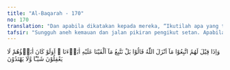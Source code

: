 ```yaml
---
title: "Al-Baqarah - 170"
no: 170
translation: "Dan apabila dikatakan kepada mereka, “Ikutilah apa yang telah diturunkan Allah.” Mereka menjawab, “(Tidak!) Kami mengikuti apa yang kami dapati pada nenek moyang kami (melakukannya).” Padahal, nenek moyang mereka itu tidak mengetahui apa pun, dan tidak mendapat petunjuk."
tafsir: "Sungguh aneh kemauan dan jalan pikiran pengikut setan. Apabila dikatakan kepada mereka, \"Ikutilah peraturan yang diturunkan Allah,\" mereka menjawab, \"Kami tidak akan mengikutinya; kami hanya akan mengikuti peraturan yang kami pusakai dari nenek moyang kami.\" Padahal sudah jelas bahwa peraturan-peraturan itu hanya dibuat menurut hawa nafsu belaka. \n\nApakah mereka tidak dapat memikirkan dan meneliti sehingga dapat mengetahui bahwa peraturan-peraturan itu tidak ada faedah dan manfaatnya?\" Apakah mereka akan mematuhi juga peraturan-peraturan itu walaupun nenek moyang mereka yang membuat peraturan-peraturan itu adalah bodoh, tidak mengetahui suatu apa pun dan tidak pula dapat petunjuk dari Allah? Dalam ayat ini dapat diambil suatu kesimpulan yaitu bahwa seorang Muslim tidak boleh bertaklid buta kepada siapa pun karena bertaklid buta itu adalah sifat para pengikut setan."
---
```


وَاِذَا قِيْلَ لَهُمُ اتَّبِعُوْا مَآ اَنْزَلَ اللّٰهُ قَالُوْا بَلْ نَتَّبِعُ مَآ اَلْفَيْنَا عَلَيْهِ اٰبَاۤءَنَا ۗ اَوَلَوْ كَانَ اٰبَاۤؤُهُمْ لَا يَعْقِلُوْنَ شَيْـًٔا وَّلَا يَهْتَدُوْنَ
